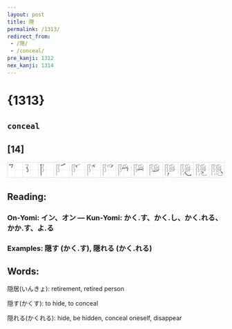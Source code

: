 ```yaml
---
layout: post
title: 隠
permalink: /1313/
redirect_from:
 - /隠/
 - /conceal/
pre_kanji: 1312
nex_kanji: 1314
---
```


# {1313}

## `conceal`

## [14]

<div class="stroke"><img src="../images/E99AA0.png" /></div>

## Reading:

### On-Yomi: イン、オン &mdash; Kun-Yomi: かく.す、かく.し、かく.れる、かか.す、よ.る

### Examples: 隠す (かく.す), 隠れる (かく.れる)

## Words:

隠居(いんきょ): retirement, retired person

隠す(かくす): to hide, to conceal

隠れる(かくれる): hide, be hidden, conceal oneself, disappear
